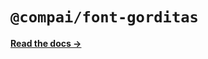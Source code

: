 # `@compai/font-gorditas`

[**Read the docs &rarr;**](https://components.ai/docs/typefaces/gorditas)
